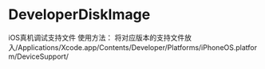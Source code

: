 # DeveloperDiskImage
iOS真机调试支持文件
使用方法：
将对应版本的支持文件放入/Applications/Xcode.app/Contents/Developer/Platforms/iPhoneOS.platform/DeviceSupport/
